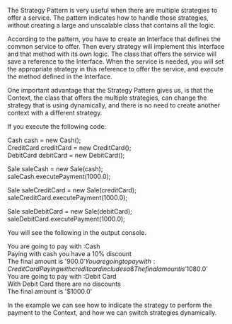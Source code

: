 The Strategy Pattern is very useful when there are multiple strategies to offer a service. The pattern indicates
how to handle those strategies, without creating a large and unscalable class that contains all the logic. 

According to the pattern, you have to create an Interface that defines the common service to offer. Then every strategy
will implement this Interface and that method with its own logic. The class that offers the service will save 
a reference to the Interface. When the service is needed, you will set the appropriate strategy in this reference to 
offer the service, and execute the method defined in the Interface.

One important advantage that the Strategy Pattern gives us, is that the Context, the class that offers the multiple 
strategies, can change the strategy that is using dynamically, and there is no need to create another context with a
different strategy.

If you execute the following code:

Cash cash = new Cash();  
CreditCard creditCard = new CreditCard();  
DebitCard debitCard = new DebitCard();  

Sale saleCash = new Sale(cash);  
saleCash.executePayment(1000.0);  

Sale saleCreditCard = new Sale(creditCard);  
saleCreditCard.executePayment(1000.0);  

Sale saleDebitCard = new Sale(debitCard);  
saleDebitCard.executePayment(1000.0);  

You will see the following in the output console.

You are going to pay with :Cash  
Paying with cash you have a 10% discount  
The final amount is '$900.0'  
You are going to pay with :Credit Card  
Paying with credit card includes a 8% recharge  
The final amount is '$1080.0'  
You are going to pay with :Debit Card  
With Debit Card there are no discounts  
The final amount is '$1000.0'  

In the example we can see how to indicate the strategy to perform the payment to the Context, and how we can switch 
strategies dynamically.